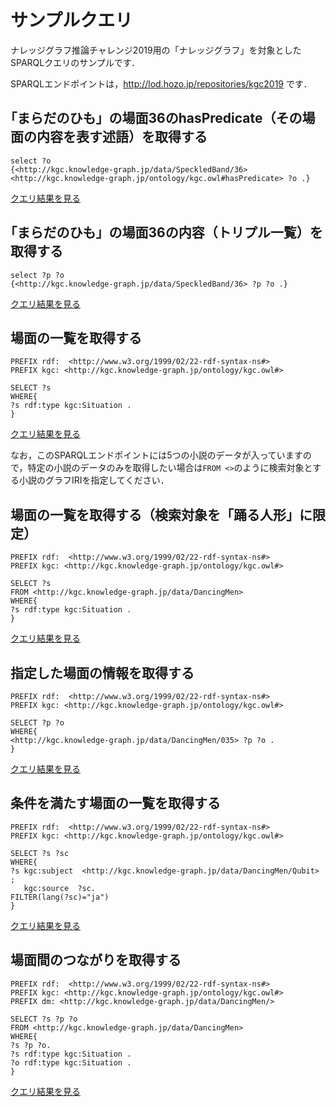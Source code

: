 # サンプルクエリ
ナレッジグラフ推論チャレンジ2019用の「ナレッジグラフ」を対象としたSPARQLクエリのサンプルです．  

SPARQLエンドポイントは，http://lod.hozo.jp/repositories/kgc2019 です．

## ｢まらだのひも」の場面36のhasPredicate（その場面の内容を表す述語）を取得する
```
select ?o
{<http://kgc.knowledge-graph.jp/data/SpeckledBand/36> <http://kgc.knowledge-graph.jp/ontology/kgc.owl#hasPredicate> ?o .}
```
[クエリ結果を見る](http://lod.hozo.jp/repositories/kgc2019#query/d/select%20?o%0A%7B%3Chttp://kgc.knowledge-graph.jp/data/SpeckledBand/36%3E%20%3Chttp://kgc.knowledge-graph.jp/ontology/kgc.owl%23hasPredicate%3E%20?o%20.%7D)

## ｢まらだのひも」の場面36の内容（トリプル一覧）を取得する
```
select ?p ?o
{<http://kgc.knowledge-graph.jp/data/SpeckledBand/36> ?p ?o .}
```
[クエリ結果を見る](http://lod.hozo.jp/repositories/kgc2019#query/d/select%20?p%20?o%0A%7B%3Chttp://kgc.knowledge-graph.jp/data/SpeckledBand/36%3E%20?p%20?o%20.%7D)

## 場面の一覧を取得する
```
PREFIX rdf:  <http://www.w3.org/1999/02/22-rdf-syntax-ns#>
PREFIX kgc: <http://kgc.knowledge-graph.jp/ontology/kgc.owl#>

SELECT ?s 
WHERE{
?s rdf:type kgc:Situation .
}
```
[クエリ結果を見る](http://lod.hozo.jp/repositories/kgc2019#query/d/PREFIX%20rdf:%20%20%3Chttp://www.w3.org/1999/02/22-rdf-syntax-ns%23%3E%0APREFIX%20kgc:%20%3Chttp://kgc.knowledge-graph.jp/ontology/kgc.owl#%3E%0A%0ASELECT%20?s%20%0AWHERE%7B%0A?s%20rdf:type%20kgc:Situation%20.%0A%7D)

なお，このSPARQLエンドポイントには5つの小説のデータが入っていますので，特定の小説のデータのみを取得したい場合は`FROM <>`のように検索対象とする小説のグラフIRIを指定してください．

## 場面の一覧を取得する（検索対象を「踊る人形」に限定）
```
PREFIX rdf:  <http://www.w3.org/1999/02/22-rdf-syntax-ns#>
PREFIX kgc: <http://kgc.knowledge-graph.jp/ontology/kgc.owl#>

SELECT ?s 
FROM <http://kgc.knowledge-graph.jp/data/DancingMen>
WHERE{
?s rdf:type kgc:Situation .
}
```
[クエリ結果を見る](http://lod.hozo.jp/repositories/kgc2019#query/d/PREFIX%20rdf:%20%20%3Chttp://www.w3.org/1999/02/22-rdf-syntax-ns%23%3E%0APREFIX%20kgc:%20%3Chttp://kgc.knowledge-graph.jp/ontology/kgc.owl#%3E%0A%0ASELECT%20?s%20%0AFROM%20%3Chttp://kgc.knowledge-graph.jp/data/DancingMen%3E%0AWHERE%7B%0A?s%20rdf:type%20kgc:Situation%20.%0A%7D)

## 指定した場面の情報を取得する
```
PREFIX rdf:  <http://www.w3.org/1999/02/22-rdf-syntax-ns#>
PREFIX kgc: <http://kgc.knowledge-graph.jp/ontology/kgc.owl#>

SELECT ?p ?o
WHERE{
<http://kgc.knowledge-graph.jp/data/DancingMen/035> ?p ?o .
}
```
[クエリ結果を見る](http://lod.hozo.jp/repositories/kgc2019#query/d/PREFIX%20rdf:%20%20%3Chttp://www.w3.org/1999/02/22-rdf-syntax-ns%23%3E%0APREFIX%20kgc:%20%3Chttp://kgc.knowledge-graph.jp/ontology/kgc.owl#%3E%0A%0ASELECT%20?p%20?o%0AWHERE%7B%0A%3Chttp://kgc.knowledge-graph.jp/data/DancingMen/035%3E%20?p%20?o%20.%0A%7D)


## 条件を満たす場面の一覧を取得する
```
PREFIX rdf:  <http://www.w3.org/1999/02/22-rdf-syntax-ns#>
PREFIX kgc: <http://kgc.knowledge-graph.jp/ontology/kgc.owl#>

SELECT ?s ?sc
WHERE{
?s kgc:subject	<http://kgc.knowledge-graph.jp/data/DancingMen/Qubit> ;
   kgc:source  ?sc.
FILTER(lang(?sc)="ja")
}
```
[クエリ結果を見る](http://lod.hozo.jp/repositories/kgc2019#query/d/PREFIX%20rdf:%20%20%3Chttp://www.w3.org/1999/02/22-rdf-syntax-ns%23%3E%0APREFIX%20kgc:%20%3Chttp://kgc.knowledge-graph.jp/ontology/kgc.owl#%3E%0A%0ASELECT%20?s%20?sc%0AWHERE%7B%0A?s%20kgc:subject%09%3Chttp://kgc.knowledge-graph.jp/data/DancingMen/Qubit%3E%20;%0A%20%20%20kgc:source%20%20?sc.%0AFILTER(lang(?sc)=%22ja%22)%0A%7D)


## 場面間のつながりを取得する
```
PREFIX rdf:  <http://www.w3.org/1999/02/22-rdf-syntax-ns#>
PREFIX kgc: <http://kgc.knowledge-graph.jp/ontology/kgc.owl#>
PREFIX dm: <http://kgc.knowledge-graph.jp/data/DancingMen/>

SELECT ?s ?p ?o
FROM <http://kgc.knowledge-graph.jp/data/DancingMen>
WHERE{
?s ?p ?o.
?s rdf:type kgc:Situation .
?o rdf:type kgc:Situation .
}
```
[クエリ結果を見る](http://lod.hozo.jp/repositories/kgc2019#query/d/PREFIX%20rdf:%20%20%3Chttp://www.w3.org/1999/02/22-rdf-syntax-ns%23%3E%0APREFIX%20kgc:%20%3Chttp://kgc.knowledge-graph.jp/ontology/kgc.owl#%3E%0APREFIX%20dm:%20%3Chttp://kgc.knowledge-graph.jp/data/DancingMen/%3E%0A%0ASELECT%20?s%20?p%20?o%0AFROM%20%3Chttp://kgc.knowledge-graph.jp/data/DancingMen%3E%0AWHERE%7B%0A?s%20?p%20?o.%0A?s%20rdf:type%20kgc:Situation%20.%0A?o%20rdf:type%20kgc:Situation%20.%0A%7D)
